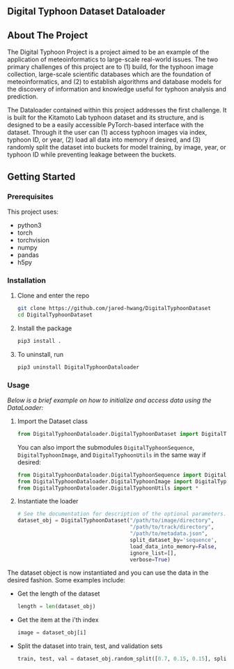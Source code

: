 ## Digital Typhoon Dataset Dataloader

<!-- ABOUT THE PROJECT -->
## About The Project

The Digital Typhoon Project is a project aimed to be an example of the application of meteoinformatics to large-scale 
real-world issues. The two primary challenges of this project are to (1) build, for the typhoon image collection, 
large-scale scientific databases which are the foundation of meteoinformatics, and (2) to establish algorithms 
and database models for the discovery of information and knowledge useful for typhoon analysis and prediction. 

The Dataloader contained within this project addresses the first challenge. It is built for the Kitamoto Lab typhoon 
dataset and its structure, and is designed to be a easily accessible PyTorch-based interface with the dataset. Through 
it the user can (1) access typhoon images via index, typhoon ID, or year, (2) load all data into memory if desired, and
(3) randomly split the dataset into buckets for model training, by image, year, or typhoon ID while preventing leakage 
between the buckets. 


<!-- GETTING STARTED -->
## Getting Started

### Prerequisites

This project uses:
* python3
* torch
* torchvision
* numpy
* pandas
* h5py

### Installation

1. Clone and enter the repo 
    ```sh
    git clone https://github.com/jared-hwang/DigitalTyphoonDataset
    cd DigitalTyphoonDataset
    ```
2. Install the package
    ```sh
    pip3 install .
    ```
3. To uninstall, run
    ```sh
    pip3 uninstall DigitalTyphoonDataloader
    ```
  
### Usage

_Below is a brief example on how to initialize and access data using the DataLoader:_ 

1. Import the Dataset class
    ```python
    from DigitalTyphoonDataloader.DigitalTyphoonDataset import DigitalTyphoonDataset
    ```
   You can also import the submodules `DigitalTyphoonSequence`, `DigitalTyphoonImage`, and 
    `DigitalTyphoonUtils` in the same way if desired:
    ```python
    from DigitalTyphoonDataloader.DigitalTyphoonSequence import DigitalTyphoonSequence
    from DigitalTyphoonDataloader.DigitalTyphoonImage import DigitalTyphoonImage
    from DigitalTyphoonDataloader.DigitalTyphoonUtils import *
    ```
2. Instantiate the loader
    ```python
    # See the documentation for description of the optional parameters. 
    dataset_obj = DigitalTyphoonDataset("/path/to/image/directory", 
                                        "/path/to/track/directory", 
                                        "/path/to/metadata.json", 
                                        split_dataset_by='sequence',
                                        load_data_into_memory=False,
                                        ignore_list=[],
                                        verbose=True)
    ```
The dataset object is now instantiated and you can use the data in the desired fashion. Some examples include: 

* Get the length of the dataset
    ```python
    length = len(dataset_obj)
    ```
  
* Get the item at the i'th index
    ```python
    image = dataset_obj[i]    
    ```  
  
* Split the dataset into train, test, and validation sets
    ```python
    train, test, val = dataset_obj.random_split([0.7, 0.15, 0.15], split_by='sequence')
    ```
